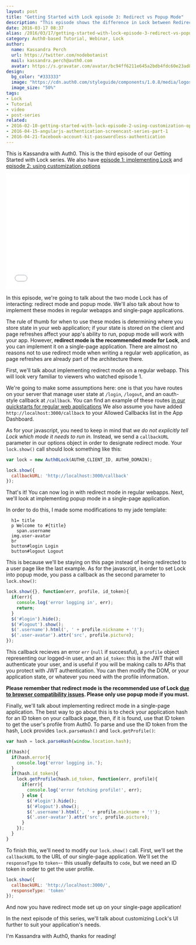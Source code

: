 ```yaml
---
layout: post
title: "Getting Started with Lock episode 3: Redirect vs Popup Mode"
description: "This episode shows the difference in Lock between Redirect and Popup modes."
date: 2016-03-17 08:37
alias: /2016/03/17/getting-started-with-lock-episode-3-redirect-vs-popup-mode/
category: Auth0-based Tutorial, Webinar, Lock
author:
  name: Kassandra Perch
  url: https://twitter.com/nodebotanist
  mail: kassandra.perch@auth0.com
  avatar: https://s.gravatar.com/avatar/bc94ff6211e645a2bdb4fdc60e23ad85.jpg?s=200
design:
  bg_color: "#333333"
  image: "https://cdn.auth0.com/styleguide/components/1.0.8/media/logos/img/badge.png"
  image_size: "50%"
tags:
- Lock
- Tutorial
- video
- post-series
related:
- 2016-02-10-getting-started-with-lock-episode-2-using-customization-options
- 2016-04-15-angularjs-authentication-screencast-series-part-1
- 2016-04-21-facebook-account-kit-passwordless-authentication
---
```


This is Kassandra with Auth0. This is the third episode of our Getting Started with Lock series. We also have [episode 1: implementing Lock](https://auth0.com/blog/2016/02/03/getting-started-with-auth0-lock-series-implementing-lock/) and [episode 2: using customization options](https://auth0.com/blog/2016/02/10/getting-started-with-lock-episode-2-using-customization-options/)

<div class="wistia_responsive_padding" style="padding:62.5% 0 0 0;position:relative;"><div class="wistia_responsive_wrapper" style="height:100%;left:0;position:absolute;top:0;width:100%;"><iframe src="//fast.wistia.net/embed/iframe/ezt4g1ho7m?videoFoam=true" allowtransparency="true" frameborder="0" scrolling="no" class="wistia_embed" name="wistia_embed" allowfullscreen mozallowfullscreen webkitallowfullscreen oallowfullscreen msallowfullscreen width="100%" height="100%"></iframe></div></div>
<script src="//fast.wistia.net/assets/external/E-v1.js" async></script>

In this episode, we're going to talk about the two mode Lock has of interacting: redirect mode and popup mode. We'll also talk about how to implement these modes in regular webapps and single-page applications.

The rule of thumb for when to use these modes is determining where you store state in your web application; if your state is stored on the client and page refreshes affect your app's ability to run, popup mode will work with your app. However, **redirect mode is the recommended mode for Lock**, and you can implement it on a single-page application. There are almost no reasons not to use redirect mode when writing a regular web application, as page refreshes are already part of the architecture there.

First, we'll talk about implementing redirect mode on a regular webapp. This will look very familiar to viewers who watched episode 1.

We're going to make some assumptions here: one is that you have routes on your server that manage user state at `/login`, `/logout`, and an oauth-style callback at `/callback`. You can find an example of these routes [in our quickstarts for regular web applications](https://auth0.com/docs/quickstart/webapp/) We also assume you have added `http://localhost:3000/callback` to your Allowed Callbacks list in the App Dashboard.

As for your javascript, you need to keep in mind that *we do not explicitly tell Lock which mode it needs to run in.* Instead, we send a `callbackURL` parameter in our options object in order to designate redirect mode. Your `lock.show()` call should look something like this:

```javascript
var lock = new Auth0Lock(AUTH0_CLIENT_ID, AUTH0_DOMAIN);

lock.show({
  callbackURL: 'http://localhost:3000/callback'
});
```
That's it! You can now log in with redirect mode in regular webapps. Next, we'll look at implementing popup mode in a single-page application.

In order to do this, I made some modifications to my jade template:

```jade
  h1= title
  p Welcome to #{title}
    span.username
  img.user-avatar
  br
  button#login Login
  button#logout Logout
```

This is because we'll be staying on this page instead of being redirected to a user page like the last example. As for the javascript, in order to set Lock into popup mode, you pass a callback as the second parameter to `lock.show()`:

```javascript
lock.show({}, function(err, profile, id_token){
  if(err){
    console.log('error logging in', err);
    return;
  }
  $('#login').hide();
  $('#logout').show();
  $('.username').html(', ' + profile.nickname + '!');
  $('.user-avatar').attr('src', profile.picture);   
});
```

This callback recieves an error `err` (`null` if successful), a `profile` object representing our logged-in user, and an `id_token`: this is the JWT that will authenticate your user, and is useful if you will be making calls to APIs that you protect with JWT authentication. You can then modify the DOM, or your application state, or whatever you need with the profile information.

**Please remember that redirect mode is the recommended use of Lock [due to browser compatibility issues](https://auth0.com/docs/libraries/lock/v10/popup-mode). Please only use popup mode if you must.**

Finally, we'll talk about implementing redirect mode in a single-page application. The best way to go about this is to check your application hash for an ID token on your callback page, then, if it is found, use that ID token to get the user's profile from Auth0. To parse and use the ID token from the hash, Lock provides `lock.parseHash()` and `lock.getProfile()`:

```javascript
var hash = lock.parseHash(window.location.hash);

if(hash){
  if(hash.error){
    console.log('error logging in.');
  }
  if(hash.id_token){
    lock.getProfile(hash.id_token, function(err, profile){
      if(err){
        console.log('error fetching profile!', err);
      } else {
        $('#login').hide();
        $('#logout').show();
        $('.username').html(', ' + profile.nickname + '!');
        $('.user-avatar').attr('src', profile.picture);
      }
    });
  }
}
```

To finish this, we'll need to modify our `lock.show()` call. First, we'll set the `callbackURL` to the URL of our single-page application. We'll set the `responseType` to `token`-- this usually defaults to `code`, but we need an ID token in order to get the user profile.

```javascript
lock.show({
  callbackURL: 'http://localhost:3000/',
  responseType: 'token'
});
```

And now you have redirect mode set up on your single-page application!

In the next episode of this series, we'll talk about customizing Lock's UI further to suit your application's needs.

I'm Kassandra with Auth0, thanks for reading!
